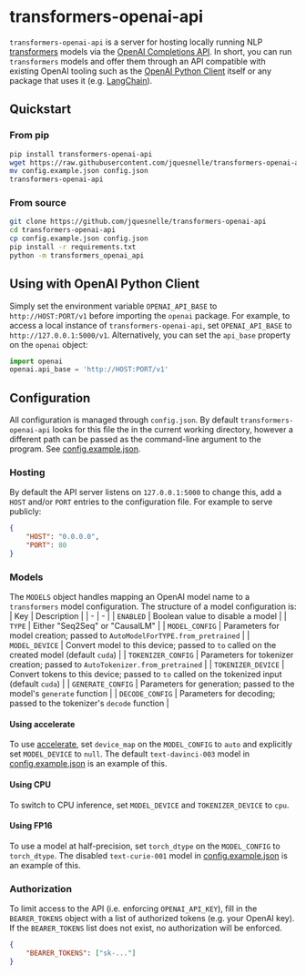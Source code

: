 # transformers-openai-api

`transformers-openai-api` is a server for hosting locally running NLP [transformers](https://github.com/huggingface/transformers/) models via the [OpenAI Completions API](https://beta.openai.com/docs/api-reference/completions). In short, you can run `transformers` models and offer them through an API compatible with existing OpenAI tooling such as the [OpenAI Python Client](https://github.com/openai/openai-python) itself or any package that uses it (e.g. [LangChain](https://github.com/hwchase17/langchain)).

## Quickstart

### From pip

```sh
pip install transformers-openai-api
wget https://raw.githubusercontent.com/jquesnelle/transformers-openai-api/master/config.example.json
mv config.example.json config.json
transformers-openai-api
```

### From source

```sh
git clone https://github.com/jquesnelle/transformers-openai-api
cd transformers-openai-api
cp config.example.json config.json
pip install -r requirements.txt
python -m transformers_openai_api
```

## Using with OpenAI Python Client

Simply set the environment variable `OPENAI_API_BASE` to `http://HOST:PORT/v1` before importing the `openai` package. For example, to access a local instance of `transformers-openai-api`, set `OPENAI_API_BASE` to `http://127.0.0.1:5000/v1`. Alternatively, you can set the `api_base` property on the `openai` object:

```python
import openai
openai.api_base = 'http://HOST:PORT/v1'
```

## Configuration

All configuration is managed through `config.json`. By default `transformers-openai-api` looks for this file the in the current working directory, however a different path can be passed as the command-line argument to the program.  See [config.example.json](config.example.json).

### Hosting

By default the API server listens on `127.0.0.1:5000` to change this, add a `HOST` and/or `PORT` entries to the configuration file. For example to serve publicly:
```json
{
    "HOST": "0.0.0.0",
    "PORT": 80
}
```

### Models

The `MODELS` object handles mapping an OpenAI model name to a `transformers` model configuration. The structure of a model configuration is:
| Key | Description |
| - | - |
| `ENABLED` | Boolean value to disable a model |
| `TYPE` | Either "Seq2Seq" or "CausalLM" |
| `MODEL_CONFIG` | Parameters for model creation; passed to `AutoModelForTYPE.from_pretrained` |
| `MODEL_DEVICE` | Convert model to this device; passed to `to` called on the created model (default `cuda`) |
| `TOKENIZER_CONFIG` | Parameters for tokenizer creation; passed to `AutoTokenizer.from_pretrained` |
| `TOKENIZER_DEVICE` | Convert tokens to this device; passed to `to` called on the tokenized input (default `cuda`) |
| `GENERATE_CONFIG` | Parameters for generation; passed to the model's `generate` function |
| `DECODE_CONFIG` | Parameters for decoding; passed to the tokenizer's `decode` function |

#### Using accelerate

To use [accelerate](https://github.com/huggingface/accelerate), set `device_map` on the `MODEL_CONFIG` to `auto` and explicitly set `MODEL_DEVICE` to `null`. The default `text-davinci-003` model in [config.example.json](config.example.json) is an example of this.

#### Using CPU

To switch to CPU inference, set `MODEL_DEVICE` and `TOKENIZER_DEVICE` to `cpu`.

#### Using FP16

To use a model at half-precision, set `torch_dtype` on the `MODEL_CONFIG` to `torch_dtype`. The disabled `text-curie-001` model in [config.example.json](config.example.json) is an example of this.

### Authorization

To limit access to the API (i.e. enforcing `OPENAI_API_KEY`), fill in the `BEARER_TOKENS` object with a list of authorized tokens (e.g. your OpenAI key). If the `BEARER_TOKENS` list does not exist, no authorization will be enforced.
```json
{
    "BEARER_TOKENS": ["sk-..."]
}
```
